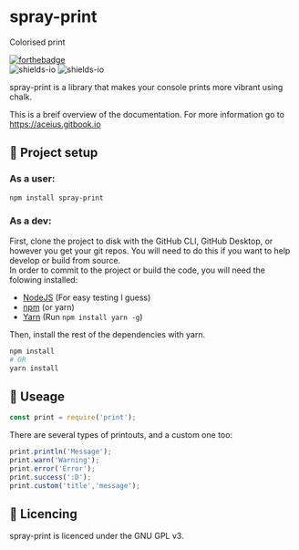 # spray-print
 Colorised print

[![forthebadge](https://forthebadge.com/images/badges/made-with-javascript.svg)](https://forthebadge.com)  
![shields-io](https://img.shields.io/badge/Customization%20Options-Existing-green) ![shields-io](https://img.shields.io/badge/Development%20Progress-100%-green)

spray-print is a library that makes your console prints more vibrant using chalk.

This is a breif overview of the documentation. For more information go to https://aceius.gitbook.io

## 💾 Project setup
### As a user:
```sh
npm install spray-print
```
### As a dev:
First, clone the project to disk with the GitHub CLI, GitHub Desktop, or however you get your git repos. You will need to do this if you want to help develop or build from source.  
In order to commit to the project or build the code, you will need the folowing installed:
 - [NodeJS](https://nodejs.dev) (For easy testing I guess)
 - [npm](https://npm.org) (or yarn)
 - [Yarn](https://yarnpkg.org) (Run `npm install yarn -g`)

Then, install the rest of the dependencies with yarn.
```sh
npm install
# OR
yarn install
```

## 🔧 Useage
```js
const print = require('print');
```
There are several types of printouts, and a custom one too:
```js
print.println('Message');
print.warn('Warning');
print.error('Error');
print.success(':D');
print.custom('title','message');
```

## 📜 Licencing
spray-print is licenced under the GNU GPL v3.
